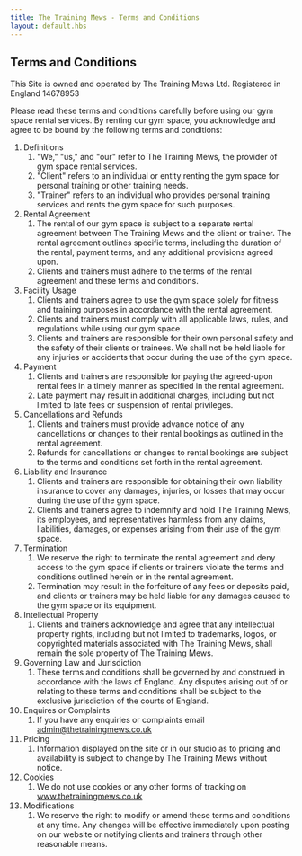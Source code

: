 ```yaml
---
title: The Training Mews - Terms and Conditions
layout: default.hbs
---
```


<div class="mb-5"></div>

## Terms and Conditions

This Site is owned and operated by The Training Mews Ltd.  Registered in England 14678953

Please read these terms and conditions carefully before using our gym space rental services. By renting our gym space, you acknowledge and agree to be bound by the following terms and conditions:

1. Definitions
   1. "We," "us," and "our" refer to The Training Mews, the provider of gym space rental services.
   1. "Client" refers to an individual or entity renting the gym space for personal training or other training needs.
   1. "Trainer" refers to an individual who provides personal training services and rents the gym space for such purposes.
1. Rental Agreement
   1. The rental of our gym space is subject to a separate rental agreement between The Training Mews and the client or trainer. The rental agreement outlines specific terms, including the duration of the rental, payment terms, and any additional provisions agreed upon.
   1. Clients and trainers must adhere to the terms of the rental agreement and these terms and conditions.
1. Facility Usage
   1. Clients and trainers agree to use the gym space solely for fitness and training purposes in accordance with the rental agreement.
   1. Clients and trainers must comply with all applicable laws, rules, and regulations while using our gym space.
   1. Clients and trainers are responsible for their own personal safety and the safety of their clients or trainees. We shall not be held liable for any injuries or accidents that occur during the use of the gym space.
1. Payment
   1. Clients and trainers are responsible for paying the agreed-upon rental fees in a timely manner as specified in the rental agreement.
   1. Late payment may result in additional charges, including but not limited to late fees or suspension of rental privileges.
1. Cancellations and Refunds
   1. Clients and trainers must provide advance notice of any cancellations or changes to their rental bookings as outlined in the rental agreement.
   1. Refunds for cancellations or changes to rental bookings are subject to the terms and conditions set forth in the rental agreement.
1. Liability and Insurance
   1. Clients and trainers are responsible for obtaining their own liability insurance to cover any damages, injuries, or losses that may occur during the use of the gym space.
   1. Clients and trainers agree to indemnify and hold The Training Mews, its employees, and representatives harmless from any claims, liabilities, damages, or expenses arising from their use of the gym space.
1. Termination
   1. We reserve the right to terminate the rental agreement and deny access to the gym space if clients or trainers violate the terms and conditions outlined herein or in the rental agreement.
   1. Termination may result in the forfeiture of any fees or deposits paid, and clients or trainers may be held liable for any damages caused to the gym space or its equipment.
1. Intellectual Property
   1. Clients and trainers acknowledge and agree that any intellectual property rights, including but not limited to trademarks, logos, or copyrighted materials associated with The Training Mews, shall remain the sole property of The Training Mews.
1. Governing Law and Jurisdiction
   1. These terms and conditions shall be governed by and construed in accordance with the laws of England. Any disputes arising out of or relating to these terms and conditions shall be subject to the exclusive jurisdiction of the courts of England.
1. Enquires or Complaints 
   1. If you have any enquiries or complaints email admin@thetrainingmews.co.uk
1. Pricing
   1. Information displayed on the site or in our studio as to pricing and availability is subject to change by The Training Mews without notice.
1. Cookies
   1. We do not use cookies or any other forms of tracking on www.thetrainingmews.co.uk
1. Modifications
   1. We reserve the right to modify or amend these terms and conditions at any time. Any changes will be effective immediately upon posting on our website or notifying clients and trainers through other reasonable means.